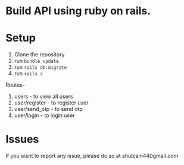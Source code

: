 # Build API using ruby on rails.

# Setup

1) Clone the repository
2) run `bundle update`
2) run `rails db:migrate`
3) run `rails s`

Routes-
1) users - to view all users
2) user/register - to register user
3) user/send_otp - to send otp
4) user/login - to login user

# Issues

If you want to report any issue, please do so at shubjain440gmail.com
